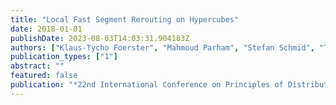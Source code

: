 ```yaml
---
title: "Local Fast Segment Rerouting on Hypercubes"
date: 2018-01-01
publishDate: 2023-08-03T14:03:31.904183Z
authors: ["Klaus-Tycho Foerster", "Mahmoud Parham", "Stefan Schmid", "Tao Wen"]
publication_types: ["1"]
abstract: ""
featured: false
publication: "*22nd International Conference on Principles of Distributed Systems (OPODIS)*"
---
```


